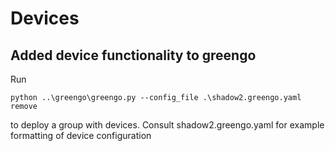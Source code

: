 # Devices
## Added device functionality to greengo
Run
 ```
 python ..\greengo\greengo.py --config_file .\shadow2.greengo.yaml remove
 ```
to deploy a group with devices. Consult shadow2.greengo.yaml for example formatting of device configuration
